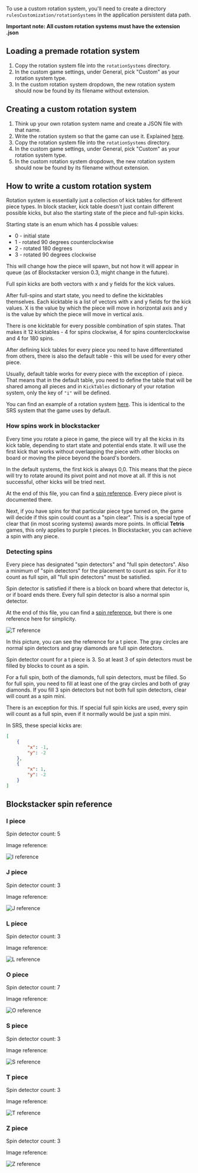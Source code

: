 To use a custom rotation system, you'll need to create a directory `rulesCustomization/rotationSystems` in the application persistent data path.

**Important note: All custom rotation systems must have the extension .json**

## Loading a premade rotation system

1. Copy the rotation system file into the `rotationSystems` directory.
2. In the custom game settings, under General, pick "Custom" as your rotation system type.
3. In the custom rotation system dropdown, the new rotation system should now be found by its filename without extension.

## Creating a custom rotation system

1. Think up your own rotation system name and create a JSON file with that name.
2. Write the rotation system so that the game can use it. Explained [here](#how-to-write-a-custom-rotation-system).
3. Copy the rotation system file into the `rotationSystems` directory.
4. In the custom game settings, under General, pick "Custom" as your rotation system type.
5. In the custom rotation system dropdown, the new rotation system should now be found by its filename without extension.

## How to write a custom rotation system

Rotation system is essentially just a collection of kick tables for different piece types. In block stacker, kick table doesn't just contain different possible kicks, but also the starting state of the piece and full-spin kicks.

Starting state is an enum which has 4 possible values:

- 0 - initial state
- 1 - rotated 90 degrees counterclockwise
- 2 - rotated 180 degrees
- 3 - rotated 90 degrees clockwise

This will change how the piece will spawn, but not how it will appear in queue (as of Blockstacker version 0.3, might change in the future).

Full spin kicks are both vectors with x and y fields for the kick values.

After full-spins and start state, you need to define the kicktables themselves. Each kicktable is a list of vectors with x and y fields for the kick values. X is the value by which the piece will move in horizontal axis and y is the value by which the piece will move in vertical axis.

There is one kicktable for every possible combination of spin states. That makes it 12 kicktables - 4 for spins clockwise, 4 for spins counterclockwise and 4 for 180 spins.

After defining kick tables for every piece you need to have differentiated from others, there is also the default table - this will be used for every other piece.

Usually, default table works for every piece with the exception of i piece. That means that in the default table, you need to define the table that will be shared among all pieces and in `KickTables` dictionary of your rotation system, only the key of `"i"` will be defined.

You can find an example of a rotation system [here](../Example%20files/superRotationSystem.json). This is identical to the SRS system that the game uses by default.

### How spins work in blockstacker

Every time you rotate a piece in game, the piece will try all the kicks in its kick table, depending to start state and potential ends state. It will use the first kick that works without overlapping the piece with other blocks on board or moving the piece beyond the board's borders.

In the default systems, the first kick is always 0,0. This means that the piece will try to rotate around its pivot point and not move at all. If this is not successful, other kicks will be tried next.

At the end of this file, you can find a [spin reference](#blockstacker-spin-reference). Every piece pivot is documented there.

Next, if you have spins for that particular piece type turned on, the game will decide if this spin could count as a "spin clear". This is a special type of clear that (in most scoring systems) awards more points. In official **Tetris** games, this only applies to purple t pieces. In Blockstacker, you can achieve a spin with any piece.

### Detecting spins

Every piece has designated "spin detectors" and "full spin detectors". Also a minimum of "spin detectors" for the placement to count as spin. For it to count as full spin, all "full spin detectors" must be satisfied. 

Spin detector is satisfied if there is a block on board where that detector is, or if board ends there. Every full spin detector is also a normal spin detector.

At the end of this file, you can find a [spin reference](#blockstacker-spin-reference), but there is one reference here for simplicity.

![T reference](/Images/t_reference.png)

In this picture, you can see the reference for a t piece. The gray circles are normal spin detectors and gray diamonds are full spin detectors.

Spin detector count for a t piece is 3. So at least 3 of spin detectors must be filled by blocks to count as a spin.

For a full spin, both of the diamonds, full spin detectors, must be filled. So for full spin, you need to fill at least one of the gray circles and both of gray diamonds. If you fill 3 spin detectors but not both full spin detectors, clear will count as a spin mini.

There is an exception for this. If special full spin kicks are used, every spin will count as a full spin, even if it normally would be just a spin mini.

In SRS, these special kicks are:

```json
[
    {
        "x": -1,
        "y": -2
    },
    {
        "x": 1,
        "y": -2
    }
]
```

## Blockstacker spin reference

### I piece

Spin detector count: 5

Image reference:

![I reference](/Images/i_reference.png)

### J piece

Spin detector count: 3

Image reference:

![J reference](/Images/j_reference.png)

### L piece

Spin detector count: 3

Image reference:

![L reference](/Images/l_reference.png)

### O piece

Spin detector count: 7

Image reference:

![O reference](/Images/o_reference.png)

### S piece

Spin detector count: 3

Image reference:

![S reference](/Images/s_reference.png)

### T piece

Spin detector count: 3

Image reference:

![T reference](/Images/t_reference.png)

### Z piece

Spin detector count: 3

Image reference:

![Z reference](/Images/z_reference.png)
